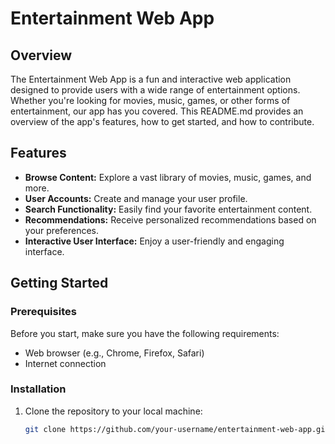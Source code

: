 # Entertainment Web App

## Overview

The Entertainment Web App is a fun and interactive web application designed to provide users with a wide range of entertainment options. Whether you're looking for movies, music, games, or other forms of entertainment, our app has you covered. This README.md provides an overview of the app's features, how to get started, and how to contribute.

## Features

- **Browse Content:** Explore a vast library of movies, music, games, and more.
- **User Accounts:** Create and manage your user profile.
- **Search Functionality:** Easily find your favorite entertainment content.
- **Recommendations:** Receive personalized recommendations based on your preferences.
- **Interactive User Interface:** Enjoy a user-friendly and engaging interface.

## Getting Started

### Prerequisites

Before you start, make sure you have the following requirements:

- Web browser (e.g., Chrome, Firefox, Safari)
- Internet connection

### Installation

1. Clone the repository to your local machine:

   ```bash
   git clone https://github.com/your-username/entertainment-web-app.git
